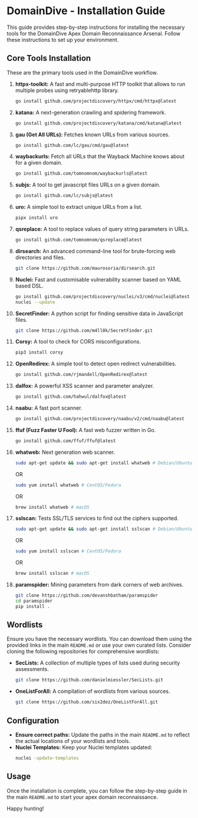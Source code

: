 # DomainDive - Installation Guide

This guide provides step-by-step instructions for installing the necessary tools for the DomainDive Apex Domain Reconnaissance Arsenal. Follow these instructions to set up your environment.

## Core Tools Installation

These are the primary tools used in the DomainDive workflow.

1.  **httpx-toolkit:** A fast and multi-purpose HTTP toolkit that allows to run multiple probes using retryablehttp library.

    ```bash
    go install github.com/projectdiscovery/httpx/cmd/httpx@latest
    ```

2.  **katana:** A next-generation crawling and spidering framework.

    ```bash
    go install github.com/projectdiscovery/katana/cmd/katana@latest
    ```

3.  **gau (Get All URLs):** Fetches known URLs from various sources.

    ```bash
    go install github.com/lc/gau/cmd/gau@latest
    ```

4.  **waybackurls:** Fetch all URLs that the Wayback Machine knows about for a given domain.

    ```bash
    go install github.com/tomnomnom/waybackurls@latest
    ```

5.  **subjs:** A tool to get javascript files URLs on a given domain.

    ```bash
    go install github.com/lc/subjs@latest
    ```

6.  **uro:** A simple tool to extract unique URLs from a list.

    ```bash
    pipx install uro
    ```

7.  **qsreplace:** A tool to replace values of query string parameters in URLs.

    ```bash
    go install github.com/tomnomnom/qsreplace@latest
    ```

8.  **dirsearch:** An advanced command-line tool for brute-forcing web directories and files.

    ```bash
    git clone https://github.com/maurosoria/dirsearch.git
    ```

9.  **Nuclei:** Fast and customisable vulnerability scanner based on YAML based DSL.

    ```bash
    go install github.com/projectdiscovery/nuclei/v3/cmd/nuclei@latest
    nuclei --update
    ```

10. **SecretFinder:** A python script for finding sensitive data in JavaScript files.

    ```bash
    git clone https://github.com/m4ll0k/SecretFinder.git
    ```

11. **Corsy:** A tool to check for CORS misconfigurations.

    ```bash
    pip3 install corsy
    ```

12. **OpenRedirex:** A simple tool to detect open redirect vulnerabilities.

    ```bash
    go install github.com/rjmandell/OpenRedirex@latest
    ```

13. **dalfox:** A powerful XSS scanner and parameter analyzer.

    ```bash
    go install github.com/hahwul/dalfox@latest
    ```

14. **naabu:** A fast port scanner.

    ```bash
    go install github.com/projectdiscovery/naabu/v2/cmd/naabu@latest
    ```

15. **ffuf (Fuzz Faster U Fool):** A fast web fuzzer written in Go.

    ```bash
    go install github.com/ffuf/ffuf@latest
    ```

16. **whatweb:** Next generation web scanner.

    ```bash
    sudo apt-get update && sudo apt-get install whatweb # Debian/Ubuntu
    ```
    OR
    ```bash
    sudo yum install whatweb # CentOS/Fedora
    ```
    OR
    ```bash
    brew install whatweb # macOS
    ```

18. **sslscan:** Tests SSL/TLS services to find out the ciphers supported.

    ```bash
    sudo apt-get update && sudo apt-get install sslscan # Debian/Ubuntu
    ```
    OR
    ```bash
    sudo yum install sslscan # CentOS/Fedora
    ```
    OR
    ```bash
    brew install sslscan # macOS
    ```

20. **paramspider:** Mining parameters from dark corners of web archives.

    ```bash
    git clone https://github.com/devanshbatham/paramspider
    cd paramspider
    pip install .
    ```

## Wordlists

Ensure you have the necessary wordlists. You can download them using the provided links in the main `README.md` or use your own curated lists. Consider cloning the following repositories for comprehensive wordlists:

* **SecLists:** A collection of multiple types of lists used during security assessments.
    ```bash
    git clone https://github.com/danielmiessler/SecLists.git
    ```
* **OneListForAll:** A compilation of wordlists from various sources.
    ```bash
    git clone https://github.com/six2dez/OneListForAll.git
    ```

## Configuration

* **Ensure correct paths:** Update the paths in the main `README.md` to reflect the actual locations of your wordlists and tools.
* **Nuclei Templates:** Keep your Nuclei templates updated:
    ```bash
    nuclei -update-templates
    ```

## Usage

Once the installation is complete, you can follow the step-by-step guide in the main `README.md` to start your apex domain reconnaissance.

Happy hunting!
